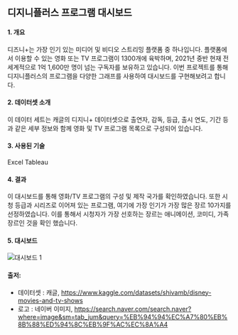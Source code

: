 ##  디지니플러스 프로그램 대시보드

#### 1. 개요

디즈니+는 가장 인기 있는 미디어 및 비디오 스트리밍 플랫폼 중 하나입니다. 플랫폼에서 이용할 수 있는 영화 또는 TV 프로그램이 1300개에 육박하며, 2021년 중반 현재 전 세계적으로 1억 1,600만 명이 넘는 구독자를 보유하고 있습니다. 이번 프로젝트를 통해 디지니플러스의 프로그램을 다양한 그래프를 사용하여 대시보드를 구현해보려고 합니다.


#### 2. 데이터셋 소개

이 데이터 세트는 캐글의 디지니+ 데이터셋으로 출연자, 감독, 등급, 출시 연도, 기간 등과 같은 세부 정보와 함께 영화 및 TV 프로그램 목록으로 구성되어 있습니다.


#### 3. 사용된 기술

Excel
Tableau


#### 4. 결과

이 대시보드를 통해 영화/TV 프로그램의 구성 및 제작 국가를 확인하였습니다. 또한 시청 등급과 시리즈로 이어져 있는 프로그램, 여기에 가장 인기가 가장 많은 장르 10가지를 선정하였습니다. 이를 통해서 시청자가 가장 선호하는 장르는 애니메이션, 코미디, 가족 장르인 것을 확인 했습니다.


#### 5. 대시보드

![대시보드 1](https://user-images.githubusercontent.com/109095108/235302661-12946394-68d3-47b9-abd1-26c66ffb2cda.png)



#### 출저: 
- 데이터셋 : 캐글, https://www.kaggle.com/datasets/shivamb/disney-movies-and-tv-shows
- 로고 : 네이버 이미지, https://search.naver.com/search.naver?where=image&sm=tab_jum&query=%EB%94%94%EC%A7%80%EB%8B%88%ED%94%8C%EB%9F%AC%EC%8A%A4
